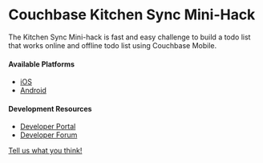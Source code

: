 Couchbase Kitchen Sync Mini-Hack
==========

The Kitchen Sync Mini-hack is fast and easy challenge to build a todo list that works online and offline todo list using Couchbase Mobile.

#### Available Platforms

* [iOS](https://github.com/couchbaselabs/mini-hacks/tree/master/kitchen-sync/ios)
* [Android](https://github.com/couchbaselabs/mini-hacks/tree/master/kitchen-sync/android)

#### Development Resources
* [Developer Portal](http://developer.couchbase.com/mobile/)
* [Developer Forum](http://forums.couchbase.com/c/mobile)

[Tell us what you think!](https://docs.google.com/forms/d/1Qs9svNccKCC5iji6NXC35uCvdmtFzB0dopz57iApSnY/viewform)
